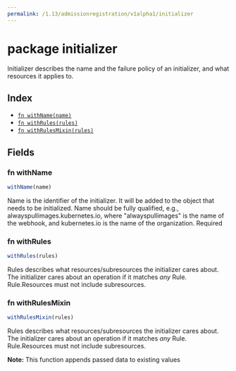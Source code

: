 ```yaml
---
permalink: /1.13/admissionregistration/v1alpha1/initializer
---
```


# package initializer

Initializer describes the name and the failure policy of an initializer, and what resources it applies to.

## Index

* [`fn withName(name)`](#fn-withname)
* [`fn withRules(rules)`](#fn-withrules)
* [`fn withRulesMixin(rules)`](#fn-withrulesmixin)

## Fields

### fn withName

```ts
withName(name)
```

Name is the identifier of the initializer. It will be added to the object that needs to be initialized. Name should be fully qualified, e.g., alwayspullimages.kubernetes.io, where "alwayspullimages" is the name of the webhook, and kubernetes.io is the name of the organization. Required

### fn withRules

```ts
withRules(rules)
```

Rules describes what resources/subresources the initializer cares about. The initializer cares about an operation if it matches _any_ Rule. Rule.Resources must not include subresources.

### fn withRulesMixin

```ts
withRulesMixin(rules)
```

Rules describes what resources/subresources the initializer cares about. The initializer cares about an operation if it matches _any_ Rule. Rule.Resources must not include subresources.

**Note:** This function appends passed data to existing values